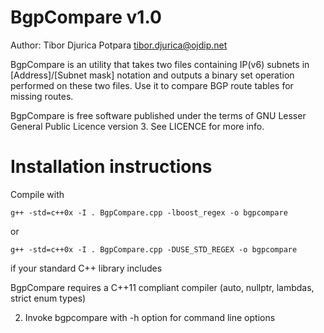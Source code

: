 BgpCompare v1.0
===============

Author: Tibor Djurica Potpara <tibor.djurica@ojdip.net>

BgpCompare is an utility that takes two files containing IP(v6) subnets
in [Address]/[Subnet mask] notation and outputs a binary set operation
performed on these two files. Use it to compare BGP route tables 
for missing routes.

BgpCompare is free software published under the terms of GNU Lesser
General Public Licence version 3. See LICENCE for more info.

Installation instructions
=========================

Compile with 
   
    g++ -std=c++0x -I . BgpCompare.cpp -lboost_regex -o bgpcompare

or

    g++ -std=c++0x -I . BgpCompare.cpp -DUSE_STD_REGEX -o bgpcompare

if your standard C++ library includes <regex>

BgpCompare requires a C++11 compliant compiler (auto, nullptr, lambdas,
strict enum types)

2. Invoke bgpcompare with -h option for command line options

